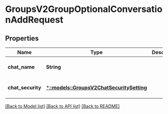 # GroupsV2GroupOptionalConversationAddRequest

## Properties
Name | Type | Description | Notes
------------ | ------------- | ------------- | -------------
**chat_name** | **String** |  | [optional] [default to null]
**chat_security** | [***::models::GroupsV2ChatSecuritySetting**](GroupsV2.ChatSecuritySetting.md) |  | [optional] [default to null]

[[Back to Model list]](../README.md#documentation-for-models) [[Back to API list]](../README.md#documentation-for-api-endpoints) [[Back to README]](../README.md)


